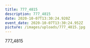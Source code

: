 ```yaml
---
title: 777_4815
description: 777_4815
date: 2020-10-07T13:30:24.920Z
event_date: 2020-10-07T13:30:24.952Z
picture: /images/uploads/777_4815.jpg
---
```

777_4815